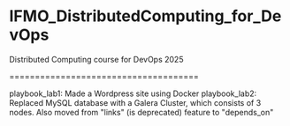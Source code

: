 # IFMO_DistributedComputing_for_DevOps
Distributed Computing course for DevOps 2025

=====================================

playbook_lab1: Made a Wordpress site using Docker
playbook_lab2: Replaced MySQL database with a Galera Cluster, which consists of 3 nodes.
        Also moved from "links" (is deprecated) feature to "depends_on"